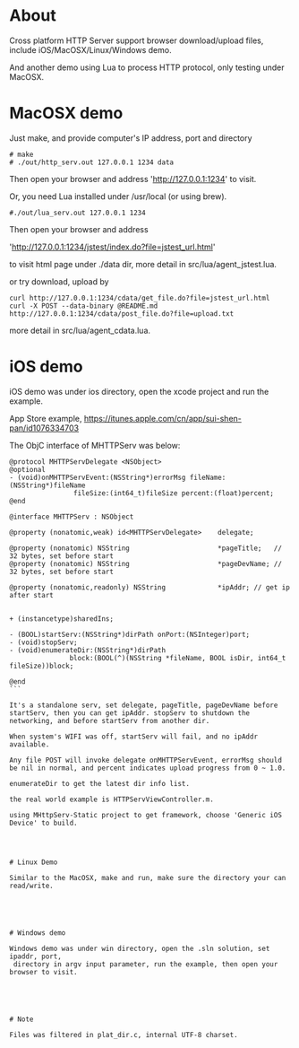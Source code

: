 
# About

Cross platform HTTP Server support browser download/upload files, 
include iOS/MacOSX/Linux/Windows demo.

And another demo using Lua to process HTTP protocol, only testing under
MacOSX.





# MacOSX demo

Just make, and provide computer's IP address, port and directory

```
# make
# ./out/http_serv.out 127.0.0.1 1234 data
```

Then open your browser and address 'http://127.0.0.1:1234' to visit.


Or, you need Lua installed under /usr/local (or using brew).

```
#./out/lua_serv.out 127.0.0.1 1234
```

Then open your browser and address

'http://127.0.0.1:1234/jstest/index.do?file=jstest_url.html'

to visit html page under ./data dir, more detail in src/lua/agent_jstest.lua.

or try download, upload by

```
curl http://127.0.0.1:1234/cdata/get_file.do?file=jstest_url.html
curl -X POST --data-binary @README.md  http://127.0.0.1:1234/cdata/post_file.do?file=upload.txt
```

more detail in src/lua/agent_cdata.lua.






# iOS demo

iOS demo was under ios directory, open the xcode project and run the example.

App Store example, https://itunes.apple.com/cn/app/sui-shen-pan/id1076334703

The ObjC interface of MHTTPServ was below:
````obj-c
@protocol MHTTPServDelegate <NSObject>
@optional
- (void)onMHTTPServEvent:(NSString*)errorMsg fileName:(NSString*)fileName
                fileSize:(int64_t)fileSize percent:(float)percent;
@end

@interface MHTTPServ : NSObject

@property (nonatomic,weak) id<MHTTPServDelegate>    delegate;

@property (nonatomic) NSString                      *pageTitle;   // 32 bytes, set before start
@property (nonatomic) NSString                      *pageDevName; // 32 bytes, set before start

@property (nonatomic,readonly) NSString             *ipAddr; // get ip after start


+ (instancetype)sharedIns;

- (BOOL)startServ:(NSString*)dirPath onPort:(NSInteger)port;
- (void)stopServ;
- (void)enumerateDir:(NSString*)dirPath 
               block:(BOOL(^)(NSString *fileName, BOOL isDir, int64_t fileSize))block;

@end
```

It's a standalone serv, set delegate, pageTitle, pageDevName before startServ, then you can get ipAddr. stopServ to shutdown the networking, and before startServ from another dir.

When system's WIFI was off, startServ will fail, and no ipAddr available.

Any file POST will invoke delegate onMHTTPServEvent, errorMsg should be nil in normal, and percent indicates upload progress from 0 ~ 1.0.

enumerateDir to get the latest dir info list.

the real world example is HTTPServViewController.m.

using MHttpServ-Static project to get framework, choose 'Generic iOS Device' to build.




# Linux Demo

Similar to the MacOSX, make and run, make sure the directory your can read/write.





# Windows demo

Windows demo was under win directory, open the .sln solution, set ipaddr, port,
 directory in argv input parameter, run the example, then open your browser to visit.





# Note

Files was filtered in plat_dir.c, internal UTF-8 charset.
